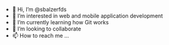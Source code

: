 - 👋 Hi, I’m @sbalzerfds
- 👀 I’m interested in web and mobile application development
- 🌱 I’m currently learning how Git works
- 💞️ I’m looking to collaborate 
- 📫 How to reach me ...

<!---
sbalzerfds/sbalzerfds is a ✨ special ✨ repository because its `README.md` (this file) appears on your GitHub profile.
You can click the Preview link to take a look at your changes.
--->
